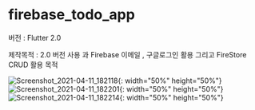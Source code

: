 # firebase_todo_app

버전 : Flutter 2.0

제작목적 : 2.0 버전 사용 과 Firebase 이메일 , 구글로그인 활용 그리고 FireStore CRUD 활용 목적

![Screenshot_2021-04-11_182118](https://user-images.githubusercontent.com/67625692/114307498-dcc0a600-9b1a-11eb-96b8-7f25616dcb40.png){: width="50%" height="50%"}
![Screenshot_2021-04-11_182201](https://user-images.githubusercontent.com/67625692/114307500-dfbb9680-9b1a-11eb-9e88-62017d5638bf.png){: width="50%" height="50%"}
![Screenshot_2021-04-11_182214](https://user-images.githubusercontent.com/67625692/114307504-e1855a00-9b1a-11eb-9386-cfb7eb103201.png){: width="50%" height="50%"}


